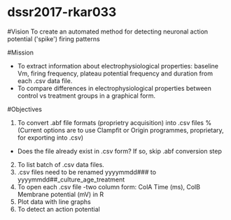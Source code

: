 # dssr2017-rkar033

#Vision
To create an automated method for detecting neuronal action potential ('spike') firing patterns 

#Mission
* To extract information about electrophysiological properties: baseline Vm, firing frequency, plateau potential frequency and duration from each .csv data file.
* To compare differences in electrophysiological properties between control vs treatment groups in a graphical form. 

#Objectives
1. To convert .abf file formats (proprietry acquisition) into .csv files
% (Current options are to use Clampfit or Origin programmes, proprietary, for exporting into .csv)
* Does the file already exist in .csv form? If so, skip .abf conversion step
2. To list batch of .csv data files. 
3. .csv files need to be renamed  yyyymmdd### to yyyymmdd##_culture_age_treatment 
3. To open each .csv file -two column form: ColA Time (ms), ColB Membrane potential (mV) in R
4. Plot data with line graphs
2. To detect an action potential 
